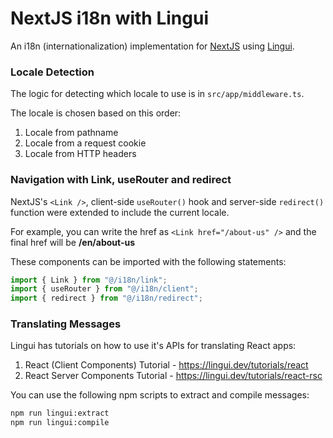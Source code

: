 # NextJS i18n with Lingui

An i18n (internationalization) implementation for [NextJS](https://nextjs.org) using [Lingui](https://lingui.dev/).

### Locale Detection

The logic for detecting which locale to use is in `src/app/middleware.ts`.

The locale is chosen based on this order:

1. Locale from pathname
2. Locale from a request cookie
3. Locale from HTTP headers

### Navigation with Link, useRouter and redirect

NextJS's `<Link />`, client-side `useRouter()` hook and server-side `redirect()` function were extended to include the current locale.

For example, you can write the href as `<Link href="/about-us" />` and the final href will be **/en/about-us**

These components can be imported with the following statements:

```ts
import { Link } from "@/i18n/link";
import { useRouter } from "@/i18n/client";
import { redirect } from "@/i18n/redirect";
```

### Translating Messages

Lingui has tutorials on how to use it's APIs for translating React apps:

1. React (Client Components) Tutorial - https://lingui.dev/tutorials/react
2. React Server Components Tutorial - https://lingui.dev/tutorials/react-rsc

You can use the following npm scripts to extract and compile messages:

```sh
npm run lingui:extract
npm run lingui:compile
```
